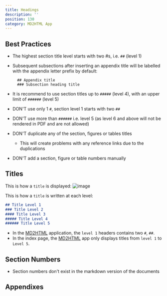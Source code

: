 ```yaml
---
title: Headings
description: ''
position: 130
category: MD2HTML App
---
```

## Best Practices
* The highest section title level starts with two #s, i.e. `##` (level 1)
* Subsequent subsections after inserting an appendix title will be labelled with the appendix letter prefix by default:


        ## Appendix title
        ### Subsection heading title


* It is recommend to use section titles up to `#####` (level 4), with an upper limit of `######` (level 5)
* DON'T use only 1 `#`, section level 1 starts with two `##`
* DON'T use more than `######` i.e. level 5 (as level 6 and above will not be rendered in PDF and are not allowed)
* DON'T duplicate any of the section, figures or tables titles
    * This will create problems with any reference links due to the duplications
* DON'T add a section, figure or table numbers manually

## Titles
This is how a `title` is displayed:
![image](https://user-images.githubusercontent.com/3258579/124534360-f6dfec80-ddc8-11eb-8735-db82b5d5cb41.png)

This is how a `title` is written at each level:

```md
## Title Level 1
### Title Level 2
#### Title Level 3
##### Title Level 4
###### Title Level 5
```
* In the [MD2HTML](https://markdown.standardshub.io/md2html-overview) application, the `level 1` headers contains two `#`, `##`.
* In the index page, the [MD2HTML](https://markdown.standardshub.io/md2html-overview) app only displays titles from `level 1` to `Level 5`.

## Section Numbers
* Section numbers don't exist in the markdown version of the documents

## Appendixes
